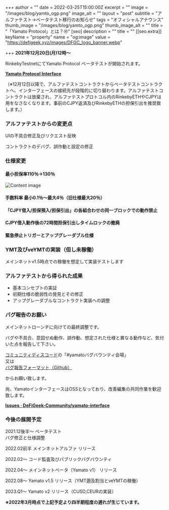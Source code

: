 +++
author = ""
date = 2022-03-25T15:00:00Z
excerpt = ""
image = "/images/blog/yamto_ogp.png"
image_alt = ""
layout = "post"
subtitle = "アルファテスト→ベータテスト移行のお知らせ"
tags = "オフィシャルアナウンス"
thumb_image = "/images/blog/yamto_ogp.png"
thumb_image_alt = ""
title = "「Yamato Protocol」とは？⑩"
[seo]
description = ""
title = ""
[[seo.extra]]
keyName = "property"
name = "og:image"
value = "https://defigeek.xyz/images/DFGC_logo_banner.webp"

+++
**2021年12月20日(月)12時～**

RinkebyTestnetにてYamato Protocol ベータテストが開始されます。

[**Yamato Protocol Interface**](https://dev-app.yamato.fi/#/)

（※12月12日以降で、アルファテストコントラクトからベータテストコントラクトへ、インターフェースの接続先が段階的に切り替わります。アルファテストコントラクトは放棄され、アルファテストプロトコル内のRinkebyETHやCJPYは用をなさなくなります。事前のCJPY返済及びRinkebyETHの担保引出を推奨致します。）

### アルファテストからの変更点

UIの不具合修正及びリクエスト反映

コントラクトのデバグ、誤作動と設定の修正

### 仕様変更

#### 最小担保率110％→130％

![Content image](https://alis.to/d/api/articles_images/CryptoChick/3LqbMGNZwD96/a8c5b1cf-1c30-46c0-b95b-bf71cccd468d.png?d=800x2160)

#### 手数料率 最小0.1％～最大4％（旧仕様最大20％）

#### 「CJPY借入/担保預入/担保引出」の各組合わせの同一ブロックでの動作禁止

#### CJPY借入動作後の72時間担保引出しタイムロックの撤廃

#### 緊急停止トリガーとアップグレーダブル仕様

### YMT及びveYMTの実装（但し未稼働）

メインネットv1.5時点での稼働を想定して実装テストします

### アルファテストから得られた成果

* 基本コンセプトの実証
* 初期仕様の脆弱性の発見とその修正
* アップグレーダブルなコントラクト実装への調整

### バグ報告のお願い

メインネットローンチに向けての最終調整です。

バグや不具合、意図せぬ動作、誤作動、想定された仕様と異なる動作など、気付いた点を報告して下さい。

[コミュニティディスコード](https://discord.gg/FQYXqVBEnh)の「#yamatoバグバウンティ会場」  
又は  
[バグ報告フォーマット（Github）](https://github.com/DeFiGeek-Community/yamato-interface/issues/new/choose)

からお願い致します。

尚、YamatoインターフェースはOSSとなっており、改善編集の共同作業を歓迎致します。

[**Issues · DeFiGeek-Community/yamato-interface**](https://github.com/DeFiGeek-Community/yamato-interface/issues)

### 今後の展開予定

2021\.12後半～ ベータテスト  
バグ修正と仕様調整

2022\.02前半 メインネットアルファ リリース

2022\.02～ コード監査及びパブリックバグバウンティ

2022\.04～ メインネットベータ（Yamato v1） リリース

2022\.08～ Yamato v1.5 リリース（YMT遡及割当とveYMTの稼働）

2023\.Q1～ Yamato v2 リリース（CUSD,CEURの実装）

**※2022年3月時点で上記予定より四半期程度の遅れが生じています。**